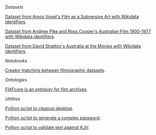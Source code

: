 *Datasets*

[Dataset from Amos Vogel's Film as a Subversive Art with Wikidata identifiers](https://github.com/paulduchesne/film-as-a-subversive-art).

[Dataset from Andrew Pike and Ross Cooper's Australian Film 1900-1977 with Wikidata identifiers](https://github.com/paulduchesne/pike-cooper).   

[Dataset from David Stratton's Australia at the Movies with Wikidata identifiers](https://github.com/paulduchesne/stratton).   

*Notebooks*

[Creator matching between filmographic datasets](https://github.com/paulduchesne/filmography-matching).

*Ontologies*

[FIAFcore is an ontology for film archives](https://github.com/FIAF/fiafcore).

*Utilities*

[Python script to cleanup desktop](https://github.com/paulduchesne/cleaner).

[Python script to generate a complex password](https://github.com/paulduchesne/generator).

[Python script to validate text against KJV](https://github.com/paulduchesne/king-james-validator). 
















